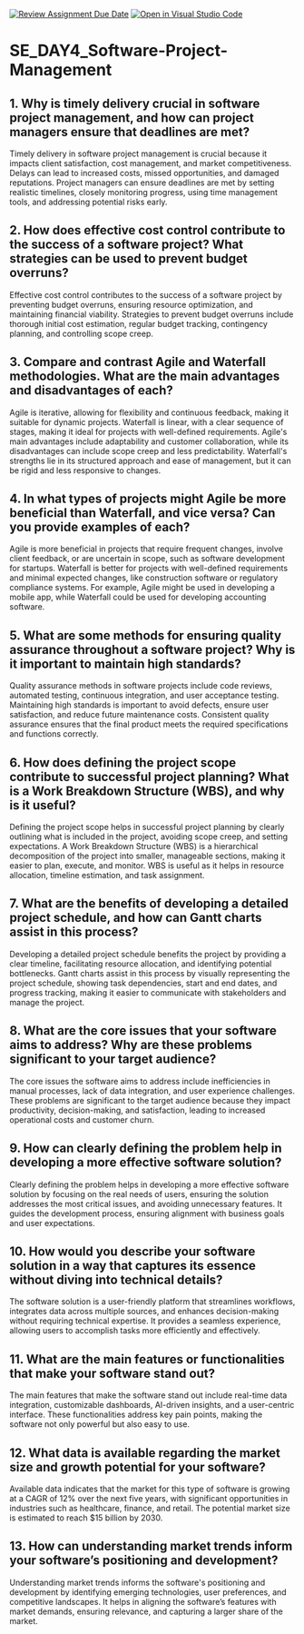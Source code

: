 [![Review Assignment Due Date](https://classroom.github.com/assets/deadline-readme-button-22041afd0340ce965d47ae6ef1cefeee28c7c493a6346c4f15d667ab976d596c.svg)](https://classroom.github.com/a/9pw6JKcu)
[![Open in Visual Studio Code](https://classroom.github.com/assets/open-in-vscode-2e0aaae1b6195c2367325f4f02e2d04e9abb55f0b24a779b69b11b9e10269abc.svg)](https://classroom.github.com/online_ide?assignment_repo_id=15643833&assignment_repo_type=AssignmentRepo)
# SE_DAY4_Software-Project-Management
## 1. Why is timely delivery crucial in software project management, and how can project managers ensure that deadlines are met?
Timely delivery in software project management is crucial because it impacts client satisfaction, cost management, and market competitiveness. Delays can lead to increased costs, missed opportunities, and damaged reputations. Project managers can ensure deadlines are met by setting realistic timelines, closely monitoring progress, using time management tools, and addressing potential risks early.

## 2. How does effective cost control contribute to the success of a software project? What strategies can be used to prevent budget overruns?
Effective cost control contributes to the success of a software project by preventing budget overruns, ensuring resource optimization, and maintaining financial viability. Strategies to prevent budget overruns include thorough initial cost estimation, regular budget tracking, contingency planning, and controlling scope creep.

## 3. Compare and contrast Agile and Waterfall methodologies. What are the main advantages and disadvantages of each?
Agile is iterative, allowing for flexibility and continuous feedback, making it suitable for dynamic projects. Waterfall is linear, with a clear sequence of stages, making it ideal for projects with well-defined requirements. Agile's main advantages include adaptability and customer collaboration, while its disadvantages can include scope creep and less predictability. Waterfall's strengths lie in its structured approach and ease of management, but it can be rigid and less responsive to changes.

## 4. In what types of projects might Agile be more beneficial than Waterfall, and vice versa? Can you provide examples of each?
Agile is more beneficial in projects that require frequent changes, involve client feedback, or are uncertain in scope, such as software development for startups. Waterfall is better for projects with well-defined requirements and minimal expected changes, like construction software or regulatory compliance systems. For example, Agile might be used in developing a mobile app, while Waterfall could be used for developing accounting software.

## 5. What are some methods for ensuring quality assurance throughout a software project? Why is it important to maintain high standards?
Quality assurance methods in software projects include code reviews, automated testing, continuous integration, and user acceptance testing. Maintaining high standards is important to avoid defects, ensure user satisfaction, and reduce future maintenance costs. Consistent quality assurance ensures that the final product meets the required specifications and functions correctly.

## 6. How does defining the project scope contribute to successful project planning? What is a Work Breakdown Structure (WBS), and why is it useful?
Defining the project scope helps in successful project planning by clearly outlining what is included in the project, avoiding scope creep, and setting expectations. A Work Breakdown Structure (WBS) is a hierarchical decomposition of the project into smaller, manageable sections, making it easier to plan, execute, and monitor. WBS is useful as it helps in resource allocation, timeline estimation, and task assignment.

## 7. What are the benefits of developing a detailed project schedule, and how can Gantt charts assist in this process?
Developing a detailed project schedule benefits the project by providing a clear timeline, facilitating resource allocation, and identifying potential bottlenecks. Gantt charts assist in this process by visually representing the project schedule, showing task dependencies, start and end dates, and progress tracking, making it easier to communicate with stakeholders and manage the project.

## 8. What are the core issues that your software aims to address? Why are these problems significant to your target audience?
The core issues the software aims to address include inefficiencies in manual processes, lack of data integration, and user experience challenges. These problems are significant to the target audience because they impact productivity, decision-making, and satisfaction, leading to increased operational costs and customer churn.

## 9. How can clearly defining the problem help in developing a more effective software solution?
Clearly defining the problem helps in developing a more effective software solution by focusing on the real needs of users, ensuring the solution addresses the most critical issues, and avoiding unnecessary features. It guides the development process, ensuring alignment with business goals and user expectations.

## 10. How would you describe your software solution in a way that captures its essence without diving into technical details?
The software solution is a user-friendly platform that streamlines workflows, integrates data across multiple sources, and enhances decision-making without requiring technical expertise. It provides a seamless experience, allowing users to accomplish tasks more efficiently and effectively.

## 11. What are the main features or functionalities that make your software stand out?
The main features that make the software stand out include real-time data integration, customizable dashboards, AI-driven insights, and a user-centric interface. These functionalities address key pain points, making the software not only powerful but also easy to use.

## 12. What data is available regarding the market size and growth potential for your software?
Available data indicates that the market for this type of software is growing at a CAGR of 12% over the next five years, with significant opportunities in industries such as healthcare, finance, and retail. The potential market size is estimated to reach $15 billion by 2030.

## 13. How can understanding market trends inform your software’s positioning and development?
Understanding market trends informs the software's positioning and development by identifying emerging technologies, user preferences, and competitive landscapes. It helps in aligning the software’s features with market demands, ensuring relevance, and capturing a larger share of the market.
